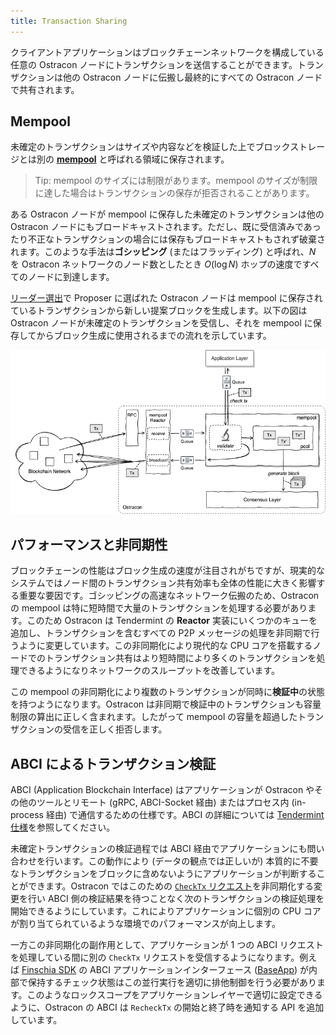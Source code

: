 ```yaml
---
title: Transaction Sharing
---
```


クライアントアプリケーションはブロックチェーンネットワークを構成している任意の Ostracon ノードにトランザクションを送信することができます。トランザクションは他の Ostracon ノードに伝搬し最終的にすべての Ostracon ノードで共有されます。

## Mempool

未確定のトランザクションはサイズや内容などを検証した上でブロックストレージとは別の [**mempool**](https://github.com/tendermint/tendermint/blob/v0.34.x/spec/abci/apps.md#mempool-connection) と呼ばれる領域に保存されます。

> Tip: mempool のサイズには制限があります。mempool のサイズが制限に達した場合はトランザクションの保存が拒否されることがあります。

ある Ostracon ノードが mempool に保存した未確定のトランザクションは他の Ostracon ノードにもブロードキャストされます。ただし、既に受信済みであったり不正なトランザクションの場合には保存もブロードキャストもされず破棄されます。このような手法は**ゴシッピング** (またはフラッディング) と呼ばれ、$N$ を Ostracon ネットワークのノード数としたとき $O(\log N)$ ホップの速度ですべてのノードに到達します。

[リーダー選出](02-consensus.md)で Proposer に選ばれた Ostracon ノードは mempool に保存されているトランザクションから新しい提案ブロックを生成します。以下の図は Ostracon ノードが未確定のトランザクションを受信し、それを mempool に保存してからブロック生成に使用されるまでの流れを示しています。

![Mempool in Ostracon structure](../static/tx-sharing/mempool.png)

## パフォーマンスと非同期性

ブロックチェーンの性能はブロック生成の速度が注目されがちですが、現実的なシステムではノード間のトランザクション共有効率も全体の性能に大きく影響する重要な要因です。ゴシッピングの高速なネットワーク伝搬のため、Ostracon の mempool は特に短時間で大量のトランザクションを処理する必要があります。このため Ostracon は Tendermint の **Reactor** 実装にいくつかのキューを追加し、トランザクションを含むすべての P2P メッセージの処理を非同期で行うように変更しています。この非同期化により現代的な CPU コアを搭載するノードでのトランザクション共有はより短時間により多くのトランザクションを処理できるようになりネットワークのスループットを改善しています。

この mempool の非同期化により複数のトランザクションが同時に**検証中**の状態を持つようになります。Ostracon は非同期で検証中のトランザクションも容量制限の算出に正しく含まれます。したがって mempool の容量を超過したトランザクションの受信を正しく拒否します。

## ABCI によるトランザクション検証

ABCI (Application Blockchain Interface) はアプリケーションが Ostracon やその他のツールとリモート (gRPC, ABCI-Socket 経由) またはプロセス内 (in-process 経由) で通信するための仕様です。ABCI の詳細については [Tendermint 仕様](https://github.com/tendermint/tendermint/blob/v0.34.x/spec/abci)を参照してください。

未確定トランザクションの検証過程では ABCI 経由でアプリケーションにも問い合わせを行います。この動作により (データの観点では正しいが) 本質的に不要なトランザクションをブロックに含めないようにアプリケーションが判断することができます。Ostracon ではこのための [`CheckTx` リクエスト](https://github.com/tendermint/tendermint/blob/v0.34.x/spec/abci/abci.md#mempool-connection)を非同期化する変更を行い ABCI 側の検証結果を待つことなく次のトランザクションの検証処理を開始できるようにしています。これによりアプリケーションに個別の CPU コアが割り当てられているような環境でのパフォーマンスが向上します。

一方この非同期化の副作用として、アプリケーションが 1 つの ABCI リクエストを処理している間に別の `CheckTx` リクエストを受信するようになります。例えば [Finschia SDK](https://github.com/Finschia/finschia-sdk) の ABCI アプリケーションインターフェース ([BaseApp](https://github.com/Finschia/finschia-sdk/blob/main/baseapp/baseapp.go)) が内部で保持するチェック状態はこの並行実行を適切に排他制御を行う必要があります。このようなロックスコープをアプリケーションレイヤーで適切に設定できるように、Ostracon の ABCI は `RecheckTx` の開始と終了時を通知する API を追加しています。
